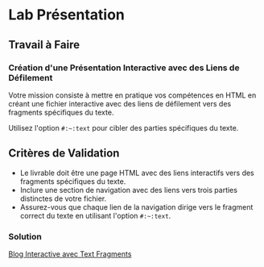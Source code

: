 # Lab Présentation

## Travail à Faire

### Création d'une Présentation Interactive avec des Liens de Défilement

Votre mission consiste à mettre en pratique vos compétences en HTML en créant une fichier interactive avec des liens de défilement vers des fragments spécifiques du texte.

Utilisez l'option `#:~:text` pour cibler des parties spécifiques du texte.

## Critères de Validation

- Le livrable doit être une page HTML avec des liens interactifs vers des fragments spécifiques du texte.
- Inclure une section de navigation avec des liens vers trois parties distinctes de votre fichier.
- Assurez-vous que chaque lien de la navigation dirige vers le fragment correct du texte en utilisant l'option `#:~:text`.


### Solution

[Blog Interactive avec Text Fragments](index.html)


